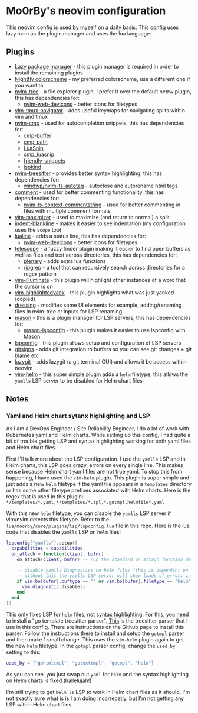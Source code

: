 # Mo0rBy's neovim configuration

This neovim config is used by myself on a daily basis. This config uses lazy.nvim as the plugin manager and uses the lua language.

## Plugins

- [Lazy package manager](https://github.com/folke/lazy.nvim) - this plugin manager is required in order to install the remaining plugins
- [Nightfly colorscheme](https://github.com/bluz71/vim-nightfly-colors) - my preferred colorscheme, use a different one if you want to
- [nvim-tree](https://github.com/nvim-tree/nvim-tree.lua) - a file explorer plugin, I prefer it over the default netrw plugin, this has dependencies for:
    - [nvim-web-devicons](https://github.com/nvim-tree/nvim-web-devicons) - better icons for filetypes
- [vim-tmux-navigator](https://github.com/christoomey/vim-tmux-navigator) - adds useful keymaps for navigating splits within vim and tmux
- [nvim-cmp](https://github.com/hrsh7th/nvim-cmp) - used for autocompletion snippets, this has dependencies for:
    - [cmp-buffer](https://github.com/hrsh7th/cmp-buffer)
    - [cmp-path](https://github.com/hrsh7th/cmp-path)
    - [LuaSnip](https://github.com/hrsh7th/cmp-path)
    - [cmp_luasnip](https://github.com/saadparwaiz1/cmp_luasnip)
    - [friendly-snippets](https://github.com/rafamadriz/friendly-snippets)
    - [lspkind](https://github.com/onsails/lspkind.nvim)
- [nvim-treesitter](https://github.com/nvim-treesitter/nvim-treesitter) - provides better syntax highlighting, this has dependencies for:
    - [windwp/nvim-ts-autotag](https://github.com/windwp/nvim-ts-autotag) - autoclose and autorename html tags
- [comment](https://github.com/numToStr/Comment.nvim) - used for better commenting functionality, this has dependencies for:
    - [nvim-ts-context-commentstring](https://github.com/JoosepAlviste/nvim-ts-context-commentstring) - used for better commenting in files with multiple comment formats
- [vim-maximizer](https://github.com/szw/vim-maximizer) - used to maximize (and return to normal) a split
- [indent-blankline](https://github.com/lukas-reineke/indent-blankline.nvim) - makes it easier to see indentation (my configuration uses the `scope` too)
- [lualine](https://github.com/nvim-lualine/lualine.nvim) - adds a status line, this has dependencies for:
    - [nvim-web-devicons](https://github.com/nvim-tree/nvim-web-devicons) - better icons for filetypes
- [telescope](https://github.com/nvim-telescope/telescope.nvim) - a fuzzy finder plugin making it easier to find open buffers as well as files and text across directories, this has dependencies for:
    - [plenary](https://github.com/nvim-lua/plenary.nvim) - adds extra lua functions
    - [ripgrep](https://github.com/BurntSushi/ripgrep) - a tool that can recursively search across directories for a regex pattern
- [vim-illuminate](https://github.com/RRethy/vim-illuminate) - this plugin will highlight other instances of a word that the cursor is on
- [vim-highlightedyank](https://github.com/machakann/vim-highlightedyank) - this plugin highlights what was just yanked (copied)
- [dressing](https://github.com/stevearc/dressing.nvim) - modifies some UI elements for example, adding/renaming files in nvim-tree or inputs for LSP renaming
- [mason](https://github.com/williamboman/mason.nvim) - this is a plugin manager for LSP servers, this has dependencies for:
    - [mason-lspconfig](https://github.com/williamboman/mason-lspconfig.nvim) - this plugin makes it easier to use lspconfig with Mason 
- [lspconfig](https://github.com/neovim/nvim-lspconfig) - this plugin allows setup and configuration of LSP servers
- [gitsigns](https://github.com/lewis6991/gitsigns.nvim) - adds git integration to buffers so you can see git changes + git blame etc
- [lazygit](https://github.com/kdheepak/lazygit.nvim) - adds lazygit (a git terminal GUI) and allows it be access within neovim
- [vim-helm](https://github.com/towolf/vim-helm) - this super simple plugin adds a `helm` filetype, this allows the `yamlls` LSP server to be disabled for Helm chart files

## Notes

### Yaml and Helm chart sytanx highlighting and LSP

As I am a DevOps Engineer / Site Reliability Engineer, I do a lot of work with Kubernetes yaml and Helm charts.
While setting up this config, I had quite a bit of trouble getting LSP and syntax highlighting working for both yaml files and Helm chart files.

First I'll talk more about the LSP configuration.
I use the `yamlls` LSP and in Helm charts, this LSP goes crazy, errors on every single line.
This makes sense because Helm chart yaml files are not true yaml.
To stop this from happening, I have used the `vim-helm` plugin.
This plugin is super simple and just adds a new `helm` filetype if the yaml file appears in a `templates` directory or has some other filetype prefixes associated with Helm charts.
Here is the regex that is used in this plugin: `*/templates/*.yaml,*/templates/*.tpl,*.gotmpl,helmfile*.yaml`

With this new `helm` filetype, you can disable the `yamlls` LSP server if vim/nvim detects this filetype.
Refer to the `lua/moorby/core/plugins/lsp/lspconfig.lua` file in this repo.
Here is the lua code that disables the `yamlls` LSP on `helm` files:

```lua
lspconfig["yamlls"].setup({
  capabilities = capabilities,
  on_attach = function(client, bufnr)
    on_attach(client, bufnr) -- run the standard on_attach function defined above

    -- disable yamlls Diagnostics on helm files (this is dependent on "towolf/vim-helm")
    -- without this the yamlls LSP server will show loads of errors in helm chart repositories
    if vim.bo[bufnr].buftype ~= "" or vim.bo[bufnr].filetype == "helm" then
      vim.diagnostic.disable()
    end
  end
})
```

This only fixes LSP for `helm` files, not syntax highlighting.
For this, you need to install a "go template treesitter parser".
[This](https://github.com/ngalaiko/tree-sitter-go-template) is the treesitter parser that I use in this config.
There are instructions on the Github page to install this parser.
Follow the instructions there to install and setup the `gotmpl` parser and then make 1 small change.
This uses the `vim-helm` plugin again to get the new `helm` filetype.
In the `gotmpl` parser config, change the `used_by` setting to this:

```lua
used_by = {"gohtmltmpl", "gotexttmpl", "gotmpl", "helm"}
```

As you can see, you just swap out `yaml` for `helm` and the syntax highlighting on Helm charts is fixed (hallelujah!)

I'm still trying to get `helm_ls` LSP to work in Helm chart files as it should, I'm not exactly sure what is is I am doing incorrecetly, but I'm not getting any LSP within Helm chart files.
